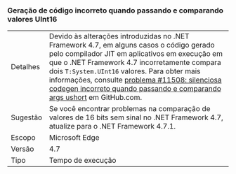 ### <a name="incorrect-code-generation-when-passing-and-comparing-uint16-values"></a>Geração de código incorreto quando passando e comparando valores UInt16

|   |   |
|---|---|
|Detalhes|Devido às alterações introduzidas no .NET Framework 4.7, em alguns casos o código gerado pelo compilador JIT em aplicativos em execução em que o .NET Framework 4.7 incorretamente compara dois <code>T:System.UInt16</code> valores. Para obter mais informações, consulte [problema #11508: silenciosa codegen incorreto quando passando e comparando args ushort](https://github.com/dotnet/coreclr/issues/11508) em GitHub.com.|
|Sugestão|Se você encontrar problemas na comparação de valores de 16 bits sem sinal no .NET Framework 4.7, atualize para o .NET Framework 4.7.1.|
|Escopo|Microsoft Edge|
|Versão|4.7|
|Tipo|Tempo de execução|

